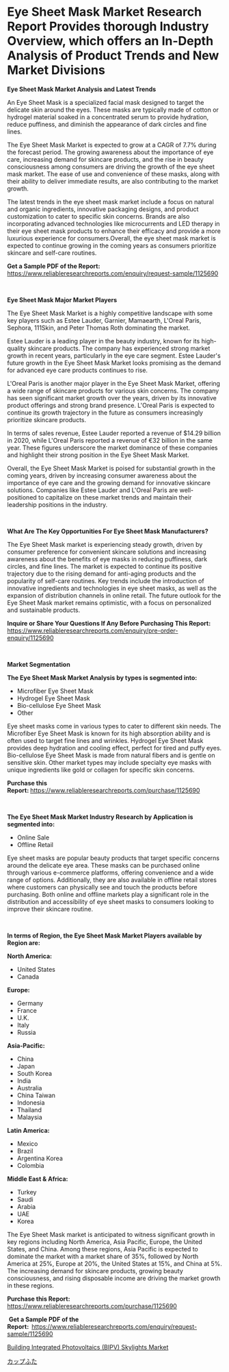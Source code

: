 <p><h1>Eye Sheet Mask Market Research Report Provides thorough Industry Overview, which offers an In-Depth Analysis of Product Trends and New Market Divisions</h1></p><p><strong>Eye Sheet Mask Market Analysis and Latest Trends</strong></p>
<p><p>An Eye Sheet Mask is a specialized facial mask designed to target the delicate skin around the eyes. These masks are typically made of cotton or hydrogel material soaked in a concentrated serum to provide hydration, reduce puffiness, and diminish the appearance of dark circles and fine lines.</p><p>The Eye Sheet Mask Market is expected to grow at a CAGR of 7.7% during the forecast period. The growing awareness about the importance of eye care, increasing demand for skincare products, and the rise in beauty consciousness among consumers are driving the growth of the eye sheet mask market. The ease of use and convenience of these masks, along with their ability to deliver immediate results, are also contributing to the market growth.</p><p>The latest trends in the eye sheet mask market include a focus on natural and organic ingredients, innovative packaging designs, and product customization to cater to specific skin concerns. Brands are also incorporating advanced technologies like microcurrents and LED therapy in their eye sheet mask products to enhance their efficacy and provide a more luxurious experience for consumers.Overall, the eye sheet mask market is expected to continue growing in the coming years as consumers prioritize skincare and self-care routines.</p></p>
<p><strong>Get a Sample PDF of the Report:&nbsp;</strong> <a href="https://www.reliableresearchreports.com/enquiry/request-sample/1125690">https://www.reliableresearchreports.com/enquiry/request-sample/1125690</a></p>
<p>&nbsp;</p>
<p><strong>Eye Sheet Mask Major Market Players</strong></p>
<p><p>The Eye Sheet Mask Market is a highly competitive landscape with some key players such as Estee Lauder, Garnier, Mamaearth, L'Oreal Paris, Sephora, 111Skin, and Peter Thomas Roth dominating the market. </p><p>Estee Lauder is a leading player in the beauty industry, known for its high-quality skincare products. The company has experienced strong market growth in recent years, particularly in the eye care segment. Estee Lauder's future growth in the Eye Sheet Mask Market looks promising as the demand for advanced eye care products continues to rise.</p><p>L'Oreal Paris is another major player in the Eye Sheet Mask Market, offering a wide range of skincare products for various skin concerns. The company has seen significant market growth over the years, driven by its innovative product offerings and strong brand presence. L'Oreal Paris is expected to continue its growth trajectory in the future as consumers increasingly prioritize skincare products.</p><p>In terms of sales revenue, Estee Lauder reported a revenue of $14.29 billion in 2020, while L'Oreal Paris reported a revenue of €32 billion in the same year. These figures underscore the market dominance of these companies and highlight their strong position in the Eye Sheet Mask Market.</p><p>Overall, the Eye Sheet Mask Market is poised for substantial growth in the coming years, driven by increasing consumer awareness about the importance of eye care and the growing demand for innovative skincare solutions. Companies like Estee Lauder and L'Oreal Paris are well-positioned to capitalize on these market trends and maintain their leadership positions in the industry.</p></p>
<p>&nbsp;</p>
<p><strong>What Are The Key Opportunities For Eye Sheet Mask Manufacturers?</strong></p>
<p><p>The Eye Sheet Mask market is experiencing steady growth, driven by consumer preference for convenient skincare solutions and increasing awareness about the benefits of eye masks in reducing puffiness, dark circles, and fine lines. The market is expected to continue its positive trajectory due to the rising demand for anti-aging products and the popularity of self-care routines. Key trends include the introduction of innovative ingredients and technologies in eye sheet masks, as well as the expansion of distribution channels in online retail. The future outlook for the Eye Sheet Mask market remains optimistic, with a focus on personalized and sustainable products.</p></p>
<p><strong>Inquire or Share Your Questions If Any Before Purchasing This Report:</strong> <a href="https://www.reliableresearchreports.com/enquiry/pre-order-enquiry/1125690">https://www.reliableresearchreports.com/enquiry/pre-order-enquiry/1125690</a></p>
<p>&nbsp;</p>
<p><strong>Market Segmentation</strong></p>
<p><strong>The Eye Sheet Mask Market Analysis by types is segmented into:</strong></p>
<p><ul><li>Microfiber Eye Sheet Mask</li><li>Hydrogel Eye Sheet Mask</li><li>Bio-cellulose Eye Sheet Mask</li><li>Other</li></ul></p>
<p><p>Eye sheet masks come in various types to cater to different skin needs. The Microfiber Eye Sheet Mask is known for its high absorption ability and is often used to target fine lines and wrinkles. Hydrogel Eye Sheet Mask provides deep hydration and cooling effect, perfect for tired and puffy eyes. Bio-cellulose Eye Sheet Mask is made from natural fibers and is gentle on sensitive skin. Other market types may include specialty eye masks with unique ingredients like gold or collagen for specific skin concerns.</p></p>
<p><strong>Purchase this Report:&nbsp;</strong><a href="https://www.reliableresearchreports.com/purchase/1125690">https://www.reliableresearchreports.com/purchase/1125690</a></p>
<p>&nbsp;</p>
<p><strong>The Eye Sheet Mask Market Industry Research by Application is segmented into:</strong></p>
<p><ul><li>Online Sale</li><li>Offline Retail</li></ul></p>
<p><p>Eye sheet masks are popular beauty products that target specific concerns around the delicate eye area. These masks can be purchased online through various e-commerce platforms, offering convenience and a wide range of options. Additionally, they are also available in offline retail stores where customers can physically see and touch the products before purchasing. Both online and offline markets play a significant role in the distribution and accessibility of eye sheet masks to consumers looking to improve their skincare routine.</p></p>
<p>&nbsp;</p>
<p><strong>In terms of Region, the Eye Sheet Mask Market Players available by Region are:</strong></p>
<p>
    <p> <strong> North America: </strong>
        <ul>
            <li>United States</li>
            <li>Canada</li>
        </ul>
        </p> 
    <p> <strong> Europe: </strong>
        <ul>
            <li>Germany</li>
            <li>France</li>
            <li>U.K.</li>
            <li>Italy</li>
            <li>Russia</li>
        </ul>
        </p> 
    <p> <strong> Asia-Pacific: </strong>
        <ul>
            <li>China</li>
            <li>Japan</li>
            <li>South Korea</li>
            <li>India</li>
            <li>Australia</li>
            <li>China Taiwan</li>
            <li>Indonesia</li>
            <li>Thailand</li>
            <li>Malaysia</li>
        </ul>
        </p> 
    <p> <strong> Latin America: </strong>
        <ul>
            <li>Mexico</li>
            <li>Brazil</li>
            <li>Argentina Korea</li>
            <li>Colombia</li>
        </ul>
        </p> 
    <p> <strong> Middle East & Africa: </strong>
        <ul>
            <li>Turkey</li>
            <li>Saudi</li>
            <li>Arabia</li>
            <li>UAE</li>
            <li>Korea</li>
        </ul>
    </p>
    </p>
<p><p>The Eye Sheet Mask market is anticipated to witness significant growth in key regions including North America, Asia Pacific, Europe, the United States, and China. Among these regions, Asia Pacific is expected to dominate the market with a market share of 35%, followed by North America at 25%, Europe at 20%, the United States at 15%, and China at 5%. The increasing demand for skincare products, growing beauty consciousness, and rising disposable income are driving the market growth in these regions.</p></p>
<p><strong>Purchase this Report: </strong><a href="https://www.reliableresearchreports.com/purchase/1125690">https://www.reliableresearchreports.com/purchase/1125690</a></p>
<p>&nbsp;<strong>Get a Sample PDF of the Report:&nbsp;&nbsp;</strong><a href="https://www.reliableresearchreports.com/enquiry/request-sample/1125690">https://www.reliableresearchreports.com/enquiry/request-sample/1125690</a></p>
<p><strong></strong></p>
<p><p><a href="https://github.com/RoccoManning/Market-Research-Report-List-4/blob/main/building-integrated-photovoltaics-bipv-skylights-market.md">Building Integrated Photovoltaics (BIPV) Skylights Market</a></p><p><a href="https://github.com/oqxogxyvqe90775/Market-Research-Report-List-1/blob/main/79553686936.md">カップふた</a></p></p>